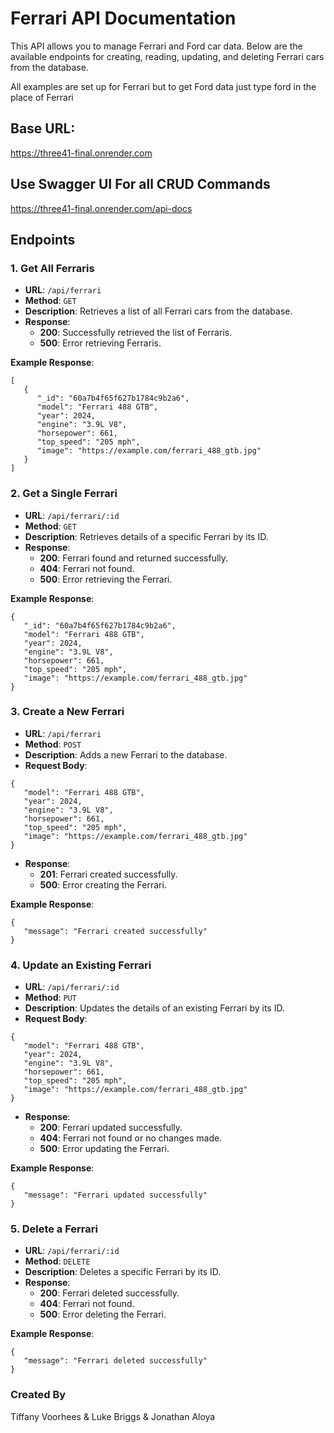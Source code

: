 # Ferrari API Documentation

This API allows you to manage Ferrari and Ford car data. Below are the available endpoints for creating, reading, updating, and deleting Ferrari cars from the database.

All examples are set up for Ferrari but to get Ford data just type ford in the place of Ferrari
## Base URL:

https://three41-final.onrender.com

## Use Swagger UI For all CRUD Commands
https://three41-final.onrender.com/api-docs

## Endpoints

### 1. **Get All Ferraris**

- **URL**: `/api/ferrari`
- **Method**: `GET`
- **Description**: Retrieves a list of all Ferrari cars from the database.
- **Response**:
    - **200**: Successfully retrieved the list of Ferraris.
    - **500**: Error retrieving Ferraris.

**Example Response**:

```
[
   {
      "_id": "60a7b4f65f627b1784c9b2a6",
      "model": "Ferrari 488 GTB",
      "year": 2024,
      "engine": "3.9L V8",
      "horsepower": 661,
      "top_speed": "205 mph",
      "image": "https://example.com/ferrari_488_gtb.jpg"
   }
]

```

### 2. **Get a Single Ferrari**

- **URL**: `/api/ferrari/:id`
- **Method**: `GET`
- **Description**: Retrieves details of a specific Ferrari by its ID.
- **Response**:
    - **200**: Ferrari found and returned successfully.
    - **404**: Ferrari not found.
    - **500**: Error retrieving the Ferrari.

**Example Response**:
```
{
   "_id": "60a7b4f65f627b1784c9b2a6",
   "model": "Ferrari 488 GTB",
   "year": 2024,
   "engine": "3.9L V8",
   "horsepower": 661,
   "top_speed": "205 mph",
   "image": "https://example.com/ferrari_488_gtb.jpg"
}
```

### 3. **Create a New Ferrari**

- **URL**: `/api/ferrari`
- **Method**: `POST`
- **Description**: Adds a new Ferrari to the database.
- **Request Body**:
```
{
   "model": "Ferrari 488 GTB",
   "year": 2024,
   "engine": "3.9L V8",
   "horsepower": 661,
   "top_speed": "205 mph",
   "image": "https://example.com/ferrari_488_gtb.jpg"
}

```
- **Response**:
    - **201**: Ferrari created successfully.
    - **500**: Error creating the Ferrari.

**Example Response**:

```
{
   "message": "Ferrari created successfully"
}
```

### 4. **Update an Existing Ferrari**

- **URL**: `/api/ferrari/:id`
- **Method**: `PUT`
- **Description**: Updates the details of an existing Ferrari by its ID.
- **Request Body**:
```
{
   "model": "Ferrari 488 GTB",
   "year": 2024,
   "engine": "3.9L V8",
   "horsepower": 661,
   "top_speed": "205 mph",
   "image": "https://example.com/ferrari_488_gtb.jpg"
}
```
- **Response**:
    - **200**: Ferrari updated successfully.
    - **404**: Ferrari not found or no changes made.
    - **500**: Error updating the Ferrari.

**Example Response**:

```
{
   "message": "Ferrari updated successfully"
}
```
### 5. **Delete a Ferrari**

- **URL**: `/api/ferrari/:id`
- **Method**: `DELETE`
- **Description**: Deletes a specific Ferrari by its ID.
- **Response**:
    - **200**: Ferrari deleted successfully.
    - **404**: Ferrari not found.
    - **500**: Error deleting the Ferrari.

**Example Response**:

```
{
   "message": "Ferrari deleted successfully"
}
```

### Created By
Tiffany Voorhees & Luke Briggs & Jonathan Aloya